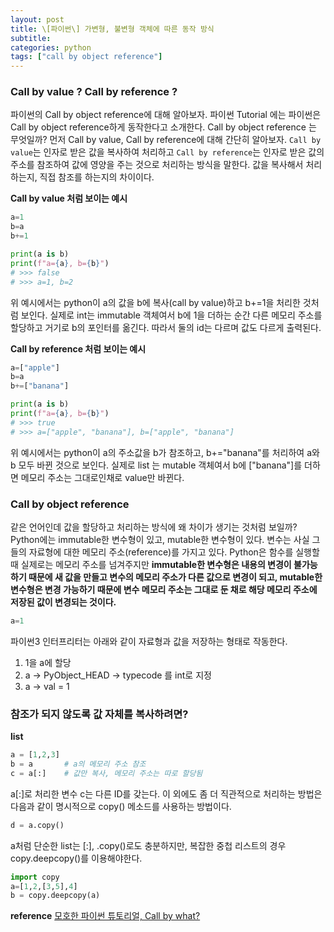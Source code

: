 ```yaml
---
layout: post
title: \[파이썬\] 가변형, 불변형 객체에 따른 동작 방식
subtitle:
categories: python
tags: ["call by object reference"]
---
```


### Call by value ? Call by reference ?

파이썬의 Call by object reference에 대해 알아보자. 파이썬 Tutorial 에는 파이썬은 Call by object reference하게 동작한다고 소개한다. Call by object reference 는 무엇일까?
먼저 Call by value, Call by reference에 대해 간단히 알아보자. `Call by value`는 인자로 받은 값을 복사하여 처리하고 `Call by reference`는 인자로 받은 값의 주소를 참조하여 값에 영양을 주는 것으로 처리하는 방식을 말한다.
값을 복사해서 처리하는지, 직접 참조를 하는지의 차이이다.

**Call by value 처럼 보이는 예시**

```python
a=1
b=a
b+=1

print(a is b)
print(f"a={a}, b={b}")
# >>> false
# >>> a=1, b=2
```

위 예시에서는 python이 a의 값을 b에 복사(call by value)하고 b+=1을 처리한 것처럼 보인다.
실제로 int는 immutable 객체여서 b에 1을 더하는 순간 다른 메모리 주소를 할당하고 거기로 b의 포인터를 옮긴다. 따라서 둘의 id는 다르며 값도 다르게 출력된다.

**Call by reference 처럼 보이는 예시**

```python
a=["apple"]
b=a
b+=["banana"]

print(a is b)
print(f"a={a}, b={b}")
# >>> true
# >>> a=["apple", "banana"], b=["apple", "banana"]
```

위 예시에서는 python이 a의 주소값을 b가 참조하고, b+="banana"를 처리하여 a와 b 모두 바뀐 것으로 보인다.
실제로 list 는 mutable 객체여서 b에 ["banana"]를 더하면 메모리 주소는 그대로인채로 value만 바뀐다.

### Call by object reference

같은 언어인데 값을 할당하고 처리하는 방식에 왜 차이가 생기는 것처럼 보일까?
Python에는 immutable한 변수형이 있고, mutable한 변수형이 있다. 변수는 사실 그들의 자료형에 대한 메모리 주소(reference)를 가지고 있다. Python은 함수를 실행할 때 실제로는 메모리 주소를 넘겨주지만 **immutable한 변수형은 내용의 변경이 불가능하기 때문에 새 값을 만들고 변수의 메모리 주소가 다른 값으로 변경이 되고, mutable한 변수형은 변경 가능하기 때문에 변수 메모리 주소는 그대로 둔 채로 해당 메모리 주소에 저장된 값이 변경되는 것이다.**

```python
a=1
```

파이썬3 인터프리터는 아래와 같이 자료형과 값을 저장하는 형태로 작동한다.

1. 1을 a에 할당
2. a -> PyObject_HEAD -> typecode 를 int로 지정
3. a -> val = 1

### 참조가 되지 않도록 값 자체를 복사하려면?

**list**

```python
a = [1,2,3]
b = a       # a의 메모리 주소 참조
c = a[:]    # 값만 복사, 메모리 주소는 따로 할당됨
```

a[:]로 처리한 변수 c는 다른 ID를 갖는다. 이 외에도 좀 더 직관적으로 처리하는 방법은 다음과 같이 명시적으로 copy() 메소드를 사용하는 방법이다.

```python
d = a.copy()
```

a처럼 단순한 list는 [:], .copy()로도 충분하지만, 복잡한 중첩 리스트의 경우 copy.deepcopy()를 이용해야한다.

```python
import copy
a=[1,2,[3,5],4]
b = copy.deepcopy(a)
```

**reference**
[모호한 파이썬 튜토리얼, Call by what?](https://item4.blog/2015-07-18/Some-Ambiguousness-in-Python-Tutorial-Call-by-What/)
